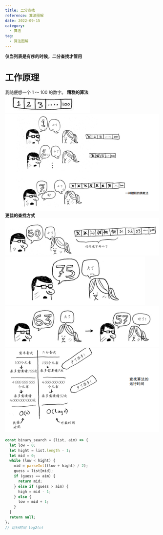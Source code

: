 ```yaml
---
title: 二分查找
reference: 算法图解
date: 2022-09-15
category:
  - 算法
tag: 
  - 算法图解
---
```


**仅当列表是有序的时候，二分查找才管用**

# 工作原理

我随便想一个 1 ～ 100 的数字。
**糟糕的算法**
![](./images/20220915113332.png)  
![](./images/20220915113350.png)
**更佳的查找方式**
![](./images/20220915113532.png)  
![](./images/20220915113549.png)  
![](./images/20220915113613.png)
![](./images/20220915164338.png)  

```js
const binary_search = (list, aim) => {
  let low = 0;
  let hight = list.length - 1;
  let mid = 0;
  while (low < hight) {
    mid = parseInt((low + hight) / 2);
    guess = list[mid];
    if (guess == aim) {
      return mid;
    } else if (guess > aim) {
      high = mid - 1;
    } else {
      low = mid + 1;
    }
  }
  return null;
};
// 运行时间 log2(n)
```
